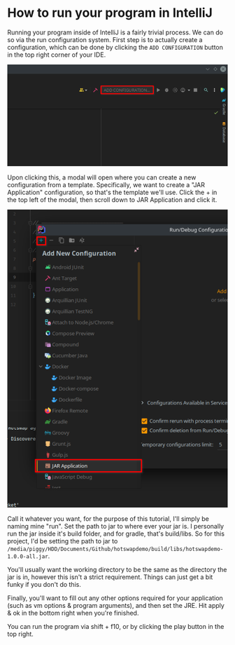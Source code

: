 # How to run your program in IntelliJ

Running your program inside of IntelliJ is a fairly trivial process. We can do so via the run configuration system. First step is to actually create a configuration, which can be done by clicking the `ADD CONFIGURATION` button in the top right corner of your IDE.

![](<../../.gitbook/assets/image (12).png>)

Upon clicking this, a modal will open where you can create a new configuration from a template. Specifically, we want to create a "JAR Application" configuration, so that's the template we'll use. Click the + in the top left of the modal, then scroll down to JAR Application and click it.

![](<../../.gitbook/assets/image (13).png>)

Call it whatever you want, for the purpose of this tutorial, I'll simply be naming mine "run". Set the path to jar to where ever your jar is. I personally run the jar inside it's build folder, and for gradle, that's build/libs. So for this project, I'd be setting the path to jar to `/media/piggy/HDD/Documents/Github/hotswapdemo/build/libs/hotswapdemo-1.0.0-all.jar`.

You'll usually want the working directory to be the same as the directory the jar is in, however this isn't a strict requirement. Things can just get a bit funky if you don't do this.

Finally, you'll want to fill out any other options required for your application (such as vm options & program arguments), and then set the JRE. Hit apply & ok in the bottom right when you're finished.

You can run the program via shift + f10, or by clicking the play button in the top right.
